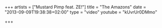 +++
artists = ["Mustard Pimp feat. ZE!"]
title = "The Amazons"
date = "2013-09-09T19:38:38+02:00"
type = "video"
youtube = "kUvrUr0DMmo"

+++
